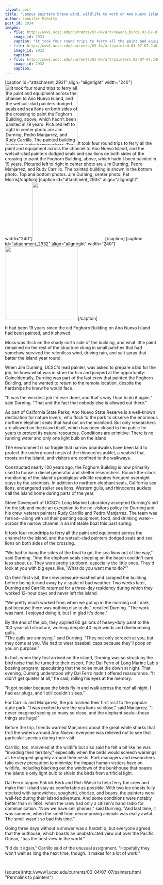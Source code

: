 ```yaml
---
layout: post
title: "Campus painters brave wind, wildlife to work on Ano Nuevo Island"
author: Jennifer McNulty
post_id: 2934
images:
  - file: http://www1.ucsc.edu/currents/03-04/art/newano_birds.03-07-07.240.jpg
    image_id: 2931
    caption: "It took four round trips to ferry all the paint and equipment across the channel to Ano Nuevo Island, and the wetsuit-clad painters dodged seals and sea lions on both sides of the crossing to paint the Foghorn Building, above, which hadn't been painted in 19 years. Pictured left to right in center photo are Jim Durning, Pedro Manjarrez, and Rudy Carrillo. The painted building is shown in the bottom photo. Top and bottom photos: Jim Durning; center photo: Pat Morris"
  - file: http://www1.ucsc.edu/currents/03-04/art/painted.03-07-07.240.jpg
    image_id: 2933
    caption: 
  - file: http://www1.ucsc.edu/currents/03-04/art/painters.03-07-07.240.jpg
    image_id: 2932
    caption: 
---
```


[caption id="attachment_2931" align="alignright" width="240"]<a href="http://localhost/mysite/wp-content/uploads/2003/07/newano_birds.03-07-07.240.jpg"><img class="size-full wp-image-2931" src="http://localhost/mysite/wp-content/uploads/2003/07/newano_birds.03-07-07.240.jpg" alt="It took four round trips to ferry all the paint and equipment across the channel to Ano Nuevo Island, and the wetsuit-clad painters dodged seals and sea lions on both sides of the crossing to paint the Foghorn Building, above, which hadn't been painted in 19 years. Pictured left to right in center photo are Jim Durning, Pedro Manjarrez, and Rudy Carrillo. The painted building is shown in the bottom photo. Top and bottom photos: Jim Durning; center photo: Pat Morris" width="240" height="197" /></a>It took four round trips to ferry all the paint and equipment across the channel to Ano Nuevo Island, and the wetsuit-clad painters dodged seals and sea lions on both sides of the crossing to paint the Foghorn Building, above, which hadn't been painted in 19 years. Pictured left to right in center photo are Jim Durning, Pedro Manjarrez, and Rudy Carrillo. The painted building is shown in the bottom photo. Top and bottom photos: Jim Durning; center photo: Pat Morris[/caption]
[caption id="attachment_2933" align="alignright" width="240"]<a href="http://localhost/mysite/wp-content/uploads/2003/07/painted.03-07-07.240.jpg"><img class="size-full wp-image-2933" src="http://localhost/mysite/wp-content/uploads/2003/07/painted.03-07-07.240.jpg" alt="" width="240" height="191" /></a>[/caption]
[caption id="attachment_2932" align="alignright" width="240"]<a href="http://localhost/mysite/wp-content/uploads/2003/07/painters.03-07-07.240.jpg"><img class="size-full wp-image-2932" src="http://localhost/mysite/wp-content/uploads/2003/07/painters.03-07-07.240.jpg" alt="" width="240" height="242" /></a>[/caption]
<p>
  It had been 19 years since the old Foghorn Building on Ano Nuevo Island had been painted, and it showed.
</p>
<p>
  Moss was thick on the shady north side of the building, and what little paint remained on the rest of the structure clung in small patches that had somehow survived the relentless wind, driving rain, and salt spray that batter the island year round.<br>
</p>
<p>
  When Jim Durning, UCSC's lead painter, was asked to prepare a bid for the job, he knew what was in store for him and jumped at the opportunity: Coincidentally, Durning was part of the last crew that painted the Foghorn Building, and he wanted to return to the remote location, despite the hardships he knew he would face.<br>
</p>
<p>
  "It was the weirdest job I'd ever done, and that's why I had to do it again," said Durning. "That and the fact that nobody else is allowed out there."<br>
</p>
<p>
  As part of California State Parks, Ano Nuevo State Reserve is a well-known destination for nature lovers, who flock to the park to observe the enormous northern elephant seals that haul out on the mainland. But only researchers are allowed on the island itself, which has been closed to the public for years to protect its natural resources. Conditions are primitive: There is no running water and only one light bulb on the island.
</p>
<p>
  The environment is so fragile that narrow boardwalks have been laid to protect the underground nests of the rhinoceros auklet, a seabird that roosts on the island, and visitors are confined to the walkways.<br>
</p>
<p>
  Constructed nearly 100 years ago, the Foghorn Building is now primarily used to house a diesel generator and shelter researchers. Round-the-clock monitoring of the island's prodigious wildlife requires frequent overnight stays by the scientists. In addition to northern elephant seals, California sea lions, endangered steller sea lions, Western gulls, and rhinoceros auklets call the island home during parts of the year.<br>
</p>
<p>
  Steve Davenport of UCSC's Long Marine Laboratory accepted Durning's bid for the job and made an exception to the no-visitors policy for Durning and his crew, veteran painters Rudy Carrillo and Pedro Manjarrez. The team was ferried--along with all their painting equipment, food, and drinking water--across the narrow channel in an inflatable boat this past spring.
</p>
<p>
  It took four roundtrips to ferry all the paint and equipment across the channel to the island, and the wetsuit-clad painters dodged seals and sea lions on both sides of the crossing.<br>
</p>
<p>
  "We had to bang the sides of the boat to get the sea lions out of the way," said Durning. "And the elephant seals sleeping on the beach couldn't care less about us. They were pretty stubborn, especially the little ones. They'd look at you with big eyes, like, 'What do you want me to do?'"<br>
</p>
<p>
  On their first visit, the crew pressure-washed and scraped the building before being turned away by a spate of bad weather. Two weeks later, Durning and Carrillo returned for a three-day residency during which they worked 12-hour days and never left the island.<br>
</p>
<p>
  "We pretty much worked from when we got up in the morning until dark, just because there was nothing else to do," recalled Durning. "The work was hard. I enjoyed doing it, but I'm glad it's done."<br>
</p>
<p>
  By the end of the job, they applied 60 gallons of heavy-duty paint to the 100-year-old structure, working despite 40 mph winds and divebombing gulls.<br>
  "The gulls are annoying," said Durning. "They not only screech at you, but they come at you. We had to wear baseball caps because they'll poop on you on purpose."<br>
</p>
<p>
  In fact, when they first arrived on the island, Durning was so struck by the bird noise that he turned to their escort, Pete Dal Ferro of Long Marine Lab's boating program, speculating that the noise must die down at night. That evening, Durning understood why Dal Ferro hadn't offered reassurance. "It didn't get quieter at all," he said, rolling his eyes at the memory.
</p>
<p>
  "It got noisier because the birds fly in and walk across the roof all night. I had ear plugs, and I still couldn't sleep."<br>
</p>
<p>
  For Carrillo and Manjarrez, the job marked their first visit to the popular state park. "I was excited to see the sea lions so close," said Manjarrez. "I never imagined seeing so many so close, and the elephant seals--those things are huge!"<br>
</p>
<p>
  Before the trip, friends warned Manjarrez about the great white sharks that troll the waters around Ano Nuevo; everyone was relieved not to see that particular species during their visit.<br>
</p>
<p>
  Carrillo, too, marveled at the wildlife but also said he felt a bit like he was "invading their territory," especially when the birds would screech warnings as he stepped gingerly around their nests. Park managers and researchers take every precaution to minimize the impact human visitors have on wildlife, including blacking out the windows of the bunkhouse that boasts the island's only light bulb to shield the birds from artificial light.<br>
</p>
<p>
  Dal Ferro tapped Patrick Berk and Rich Walsh to help ferry the crew and make their island stay as comfortable as possible. With two ice chests fully stocked with sandwiches, spaghetti, chorizo, and beans, the painters were well-fed during their island adventure. And some conditions were notably better than in 1984, when the crew had only a citizen's band radio for communication. "Now we have cell phones," said Durning. "And last time, it was summer, when the smell from decomposing animals was really awful. The smell wasn't so bad this time."<br>
</p>
<p>
  Going three days without a shower was a hardship, but everyone agreed that the outhouse, which boasts an unobstructed view out over the Pacific Ocean, "has the best view in the world."<br>
</p>
<p>
  "I'd do it again," Carrillo said of the unusual assignment. "Hopefully they won't wait as long the next time, though. It makes for a lot of work."
</p>
<p>
  <br>

</p>
<p>

</p>
[source](http://www1.ucsc.edu/currents/03-04/07-07/painters.html "Permalink to painters")
